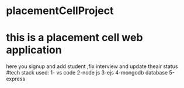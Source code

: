 # placementCellProject 
# this is a placement cell web application
here you signup and add student ,fix interview and update theair status
#tech stack used:
1- vs code
2-node js
3-ejs
4-mongodb database 
5-express
<!-- web link : https://placemntcell.onrender.com/ -->
